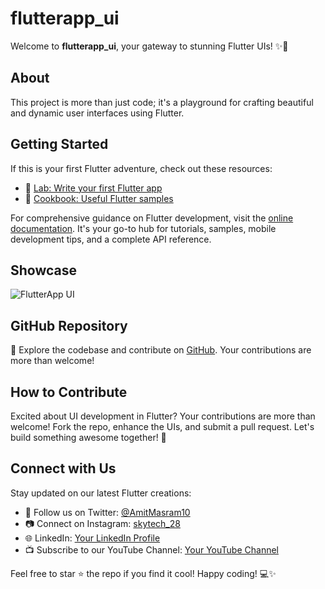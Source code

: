 # flutterapp_ui

Welcome to **flutterapp_ui**, your gateway to stunning Flutter UIs! ✨🚀

## About

This project is more than just code; it's a playground for crafting beautiful and dynamic user interfaces using Flutter.

## Getting Started

If this is your first Flutter adventure, check out these resources:

- 🚀 [Lab: Write your first Flutter app](https://docs.flutter.dev/get-started/codelab)
- 📘 [Cookbook: Useful Flutter samples](https://docs.flutter.dev/cookbook)

For comprehensive guidance on Flutter development, visit the [online documentation](https://docs.flutter.dev/). It's your go-to hub for tutorials, samples, mobile development tips, and a complete API reference.

## Showcase

![FlutterApp UI](link_to_an_image_or_screenshot.gif)

## GitHub Repository

🚧 Explore the codebase and contribute on [GitHub](https://github.com/Amitmasram/flutterapp_ui). Your contributions are more than welcome!

## How to Contribute

Excited about UI development in Flutter? Your contributions are more than welcome! Fork the repo, enhance the UIs, and submit a pull request. Let's build something awesome together! 🤝

## Connect with Us

Stay updated on our latest Flutter creations:

- 📱 Follow us on Twitter: [@AmitMasram10](https://twitter.com/AmitMasram10)
- 📷 Connect on Instagram: [skytech_28](https://www.instagram.com/skytech_28/)
- 🌐 LinkedIn: [Your LinkedIn Profile](https://www.linkedin.com/feed/)
- 📺 Subscribe to our YouTube Channel: [Your YouTube Channel](https://www.youtube.com/channel/UC95U3IDgISWVeyqo4CGBywQ)

Feel free to star ⭐️ the repo if you find it cool! Happy coding! 💻✨
